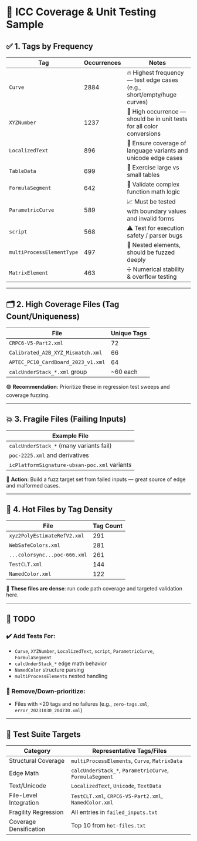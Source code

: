 
# 🧪 ICC Coverage & Unit Testing Sample

## ✅ 1. Tags by Frequency

| Tag                | Occurrences | Notes |
|--------------------|-------------|-------|
| `Curve`            | 2884        | 🔥 Highest frequency — test edge cases (e.g., short/empty/huge curves) |
| `XYZNumber`        | 1237        | 🎯 High occurrence — should be in unit tests for all color conversions |
| `LocalizedText`    | 896         | 📛 Ensure coverage of language variants and unicode edge cases |
| `TableData`        | 699         | 🧮 Exercise large vs small tables |
| `FormulaSegment`   | 642         | 📐 Validate complex function math logic |
| `ParametricCurve`  | 589         | 📈 Must be tested with boundary values and invalid forms |
| `script`           | 568         | ⚠️ Test for execution safety / parser bugs |
| `multiProcessElementType` | 497  | 🧩 Nested elements, should be fuzzed deeply |
| `MatrixElement`    | 463         | ➗ Numerical stability & overflow testing |

---

## 🗂️ 2. High Coverage Files (Tag Count/Uniqueness)

| File                                   | Unique Tags |
|----------------------------------------|-------------|
| `CRPC6-V5-Part2.xml`                   | 72          |
| `Calibrated_A2B_XYZ_Mismatch.xml`     | 66          |
| `APTEC_PC10_CardBoard_2023_v1.xml`    | 64          |
| `calcUnderStack_*.xml` group           | ~60 each    |

🟢 **Recommendation**: Prioritize these in regression test sweeps and coverage fuzzing.

---

## 💥 3. Fragile Files (Failing Inputs)

| Example File                                 |
|---------------------------------------------|
| `calcUnderStack_*` (many variants fail)      |
| `poc-2225.xml` and derivatives               |
| `icPlatformSignature-ubsan-poc.xml` variants |

🔺 **Action**: Build a fuzz target set from failed inputs — great source of edge and malformed cases.

---

## 🔢 4. Hot Files by Tag Density

| File                        | Tag Count |
|-----------------------------|-----------|
| `xyz2PolyEstimateRefV2.xml` | 291       |
| `WebSafeColors.xml`         | 281       |
| `...colorsync...poc-666.xml`| 261       |
| `TestCLT.xml`               | 144       |
| `NamedColor.xml`            | 122       |

📌 **These files are dense**: run code path coverage and targeted validation here.

---

## 🧪 TODO

### ✔️ Add Tests For:
- `Curve`, `XYZNumber`, `LocalizedText`, `script`, `ParametricCurve`, `FormulaSegment`
- `calcUnderStack_*` edge math behavior
- `NamedColor` structure parsing
- `multiProcessElements` nested handling

### 🧼 Remove/Down-prioritize:
- Files with <20 tags and no failures (e.g., `zero-tags.xml`, `error_20231030_204730.xml`)

---

## 📌 Test Suite Targets

| Category                | Representative Tags/Files                            |
|-------------------------|------------------------------------------------------|
| Structural Coverage     | `multiProcessElements`, `Curve`, `MatrixData`        |
| Edge Math               | `calcUnderStack_*`, `ParametricCurve`, `FormulaSegment` |
| Text/Unicode            | `LocalizedText`, `Unicode`, `TextData`               |
| File-Level Integration  | `TestCLT.xml`, `CRPC6-V5-Part2.xml`, `NamedColor.xml` |
| Fragility Regression    | All entries in `failed_inputs.txt`                   |
| Coverage Densification  | Top 10 from `hot-files.txt`                          |
